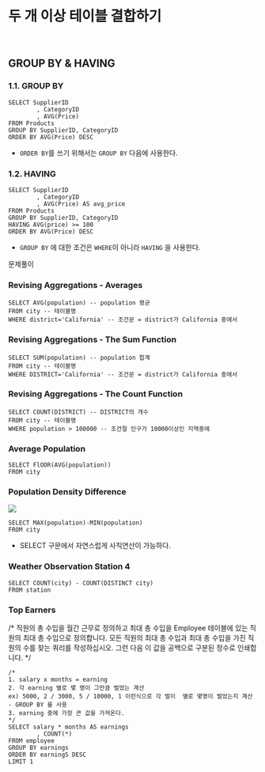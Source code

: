 # 두 개 이상 테이블 결합하기

<br/>

## GROUP BY & HAVING

### 1.1. GROUP BY

```mysql
SELECT SupplierID
		, CategoryID
        , AVG(Price)
FROM Products
GROUP BY SupplierID, CategoryID
ORDER BY AVG(Price) DESC
```

- `ORDER BY`를 쓰기 위해서는 `GROUP BY` 다음에 사용한다.



### 1.2. HAVING

```mysql
SELECT SupplierID
		, CategoryID
        , AVG(Price) AS avg_price
FROM Products
GROUP BY SupplierID, CategoryID
HAVING AVG(price) >= 100
ORDER BY AVG(Price) DESC
```

- `GROUP BY` 에 대한 조건은 `WHERE`이 아니라 `HAVING` 을 사용한다.





문제풀이





### Revising Aggregations - Averages

```mysql
SELECT AVG(population) -- population 평균
FROM city -- 테이블명
WHERE district='California' -- 조건문 = district가 California 중에서
```



### Revising Aggregations - The Sum Function

```mysql
SELECT SUM(population) -- population 합계
FROM city -- 테이블명
WHERE DISTRICT='California' -- 조건문 = district가 California 중에서
```



### Revising Aggregations - The Count Function

```mysql
SELECT COUNT(DISTRICT) -- DISTRICT의 개수
FROM city -- 테이블명
WHERE population > 100000 -- 조건절 인구가 10000이상인 지역중에
```



### Average Population

```mysql
SELECT FlOOR(AVG(population))
FROM city
```



### Population Density Difference

![](https://s3.amazonaws.com/hr-challenge-images/8137/1449729804-f21d187d0f-CITY.jpg)

```mysql
SELECT MAX(population)-MIN(population)
FROM city
```

- SELECT 구문에서 자연스럽게 사칙연산이 가능하다.



### Weather Observation Station 4

```mysql
SELECT COUNT(city) - COUNT(DISTINCT city)
FROM station

```





### Top Earners



/* 
직원의 총 수입을 월간 근무로 정의하고 최대 총 수입을 Employee 테이블에 있는 직원의 최대 총 수입으로 정의합니다. 모든 직원의 최대 총 수입과 최대 총 수입을 가진 직원의 수를 찾는 쿼리를 작성하십시오. 그런 다음 이 값을 공백으로 구분된 정수로 인쇄합니다.
*/



```mysql
/* 
1. salary x months = earning
2. 각 earning 별로 몇 명이 그만큼 벌었는 계산
ex) 5000, 2 / 3000, 5 / 10000, 1 이런식으로 각 벌이  별로 몇명이 벌었는지 계산
- GROUP BY 를 사용
3. earning 중에 가장 큰 값을 가져온다.
*/
SELECT salary * months AS earnings
        , COUNT(*)
FROM employee
GROUP BY earnings 
ORDER BY earningS DESC
LIMIT 1
```

